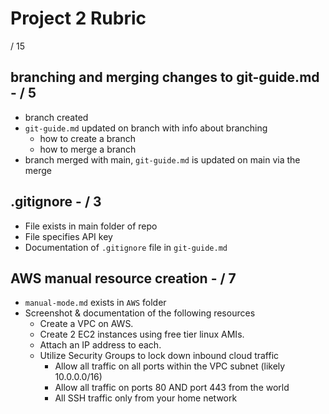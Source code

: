 # Project 2 Rubric

  / 15

## branching and merging changes to git-guide.md -  / 5
- branch created
- `git-guide.md` updated on branch with info about branching
    - how to create a branch
    - how to merge a branch
- branch merged with main, `git-guide.md` is updated on main via the merge

## .gitignore -  / 3
- File exists in main folder of repo
- File specifies API key
- Documentation of `.gitignore` file in `git-guide.md`

## AWS manual resource creation -  / 7
- `manual-mode.md` exists in `AWS` folder
- Screenshot & documentation of the following resources
    - Create a VPC on AWS.
    - Create 2 EC2 instances using free tier linux AMIs.
    - Attach an IP address to each.
    - Utilize Security Groups to lock down inbound cloud traffic
        - Allow all traffic on all ports within the VPC subnet (likely 10.0.0.0/16)
        - Allow all traffic on ports 80 AND port 443 from the world
        - All SSH traffic only from your home network